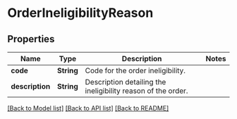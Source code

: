 # OrderIneligibilityReason

## Properties

Name | Type | Description | Notes
------------ | ------------- | ------------- | -------------
**code** | **String** | Code for the order ineligibility. | 
**description** | **String** | Description detailing the ineligibility reason of the order. | 

[[Back to Model list]](../README.md#documentation-for-models) [[Back to API list]](../README.md#documentation-for-api-endpoints) [[Back to README]](../README.md)


